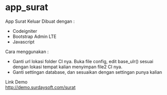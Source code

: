 # app_surat
App Surat Keluar 
Dibuat dengan : 
<ul>
<li>Codeigniter</li>
<li>Bootstrap Admin LTE</li>
<li>Javascript</li>
</ul>
 
Cara menggunakan : 
<ul>
<li>Ganti url lokasi folder CI nya. Buka file config, edit base_ulr() sesuai dengan lokasi tempat kalian menyimpan file2 CI nya.</li>
<li>Ganti settingan database, dan sesuaikan dengan settingan punya kalian</li>
</ul>

Link Demo
<br/>
http://demo.surdaysoft.com/surat

